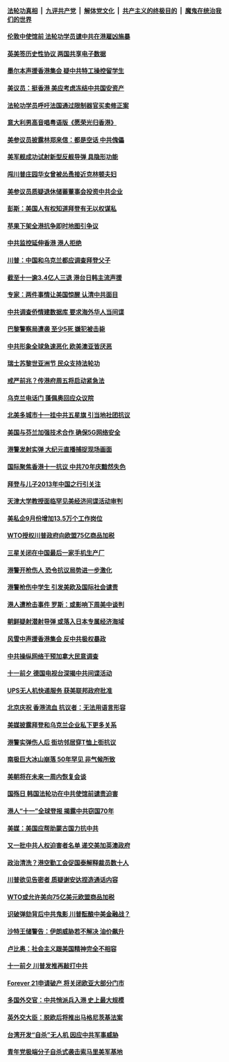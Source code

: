 ####  [法轮功真相](../../../../basic/blob/master/README.md?t=10041701) &nbsp;|&nbsp; [九评共产党](../../../../9ping.md/blob/master/README.md?t=10041701) &nbsp;|&nbsp; [解体党文化](../../../../jtdwh.md/blob/master/README.md?t=10041701)  &nbsp;|&nbsp; [共产主义的终极目的](../../../../gczydzjmd.md/blob/master/README.md?t=10041701) &nbsp;|&nbsp; [魔鬼在统治我们的世界](../../../../mgztzwmdsj.md/blob/master/README.md?t=10041701) 

#### [伦敦中使馆前 法轮功学员谴中共在港雇凶施暴](../pages/nsc418/n11568246.md?t=10041701) 

#### [英美签历史性协议 两国共享电子数据](../pages/nsc418/n11568319.md?t=10041701) 

#### [墨尔本声援香港集会 疑中共特工操控留学生](../pages/nsc418/n11568196.md?t=10041701) 

#### [美议员：挺香港 美应考虑冻结中共国安资产](../pages/nsc418/n11568297.md?t=10041701) 

#### [法轮功学员呼吁法国通过限制器官买卖修正案](../pages/nsc418/n11567628.md?t=10041701) 

#### [意大利男高音唱粤语版《愿荣光归香港》](../pages/nsc418/n11567666.md?t=10041701) 

#### [美参议员披露林郑来信：都是空话 中共傀儡](../pages/nsc418/n11567532.md?t=10041701) 

#### [美军舰成功试射新型反舰导弹 具隐形功能](../pages/nsc418/n11567243.md?t=10041701) 

#### [闯川普庄园华女曾被怂恿接近克林顿夫妇](../pages/nsc418/n11566755.md?t=10041701) 

#### [美参议员质疑退休储蓄董事会投资中共企业](../pages/nsc418/n11566768.md?t=10041701) 

#### [彭斯：美国人有权知道拜登有无以权谋私](../pages/nsc418/n11566117.md?t=10041701) 

#### [苹果下架全港抗争即时地图引争议](../pages/nsc418/n11565559.md?t=10041701) 

#### [中共监控延伸香港 港人拒绝](../pages/nsc418/n11565809.md?t=10041701) 

#### [川普：中国和乌克兰都应调查拜登父子](../pages/nsc418/n11565768.md?t=10041701) 

#### [截至十一逾3.4亿人三退 港台日韩主流声援](../pages/nsc418/n11565479.md?t=10041701) 

#### [专家：两件事情让美国惊醒 认清中共面目](../pages/nsc418/n11565873.md?t=10041701) 

#### [中共调查侨情建数据库 要求海外华人当间谍](../pages/nsc418/n11565202.md?t=10041701) 

#### [巴黎警察局遭袭 至少5死 嫌犯被击毙](../pages/nsc418/n11565595.md?t=10041701) 

#### [中共形象全球急速恶化 欧美澳亚皆厌恶](../pages/nsc418/n11565569.md?t=10041701) 

#### [瑞士苏黎世亚洲节 民众支持法轮功](../pages/nsc418/n11565200.md?t=10041701) 

#### [戒严前兆？传港府周五将启动紧急法](../pages/nsc418/n11565020.md?t=10041701) 

#### [乌克兰电话门 蓬佩奥回应众议院](../pages/nsc418/n11563098.md?t=10041701) 

#### [北美多城市十一挂中共五星旗 引当地社团抗议](../pages/nsc418/n11564172.md?t=10041701) 

#### [美国与芬兰加强技术合作 确保5G网络安全](../pages/nsc418/n11564039.md?t=10041701) 

#### [港警发射实弹 大纪元直播捕捉现场画面](../pages/nsc418/n11563798.md?t=10041701) 

#### [国际聚焦香港十一抗议 中共70年庆黯然失色](../pages/nsc418/n11563815.md?t=10041701) 

#### [拜登与儿子2013年中国之行引关注](../pages/nsc418/n11563878.md?t=10041701) 

#### [天津大学教授面临罕见美经济间谍活动审判](../pages/nsc418/n11563730.md?t=10041701) 

#### [美私企9月份增加13.5万个工作岗位](../pages/nsc418/n11563402.md?t=10041701) 

#### [WTO授权川普政府向欧盟75亿商品加税](../pages/nsc418/n11563333.md?t=10041701) 

#### [三星关闭在中国最后一家手机生产厂](../pages/nsc418/n11563303.md?t=10041701) 

#### [港警开枪伤人 恐令抗议局势进一步激化](../pages/nsc418/n11563161.md?t=10041701) 

#### [港警枪伤中学生 引发美欧及国际社会谴责](../pages/nsc418/n11562667.md?t=10041701) 

#### [港人遭枪击事件 罗斯：或影响下周美中谈判](../pages/nsc418/n11562624.md?t=10041701) 

#### [朝鲜疑射潜射导弹 或落入日本专属经济海域](../pages/nsc418/n11562467.md?t=10041701) 

#### [风雪中声援香港集会 反中共极权暴政](../pages/nsc418/n11561612.md?t=10041701) 

#### [中共操纵网络干预加拿大民意调查](../pages/nsc418/n11561372.md?t=10041701) 

#### [十一前夕 德国电视台深揭中共间谍活动](../pages/nsc418/n11561317.md?t=10041701) 

#### [UPS无人机快递服务 获美联邦政府批准](../pages/nsc418/n11561168.md?t=10041701) 

#### [北京庆祝 香港流血 抗议者：无法用语言形容](../pages/nsc418/n11561110.md?t=10041701) 

#### [美媒披露拜登和乌克兰企业私下更多关系](../pages/nsc418/n11560648.md?t=10041701) 

#### [港警实弹伤人后 街坊邻居穿T恤上街抗议](../pages/nsc418/n11560831.md?t=10041701) 

#### [南极巨大冰山崩落 50年罕见 非气候所致](../pages/nsc418/n11560681.md?t=10041701) 

#### [美朝将在未来一周内恢复会谈](../pages/nsc418/n11560560.md?t=10041701) 

#### [国殇日 韩国法轮功在中共使馆前谴责迫害](../pages/nsc418/n11560082.md?t=10041701) 

#### [港人“十一”全球登报 揭露中共窃国70年](../pages/nsc418/n11559700.md?t=10041701) 

#### [美媒：美国应帮助蒙古国力抗中共](../pages/nsc418/n11559805.md?t=10041701) 

#### [又一批中共人权迫害者名单 递交美加英澳政府](../pages/nsc418/n11558054.md?t=10041701) 

#### [政治清洗？港空勤工会促国泰解释裁员数十人](../pages/nsc418/n11558219.md?t=10041701) 

#### [川普欲见告密者 质疑谢安达捏造通话内容](../pages/nsc418/n11557697.md?t=10041701) 

#### [WTO或允许美向75亿美元欧盟商品加税](../pages/nsc418/n11557941.md?t=10041701) 

#### [识破弹劾背后中共鬼影 川普酝酿中美金融战？](../pages/nsc418/n11558078.md?t=10041701) 

#### [沙特王储警告：伊朗威胁若不解决 油价飙升](../pages/nsc418/n11557806.md?t=10041701) 

#### [卢比奥：社会主义跟美国精神完全不相容](../pages/nsc418/n11557894.md?t=10041701) 

#### [十一前夕 川普发推再敲打中共](../pages/nsc418/n11557662.md?t=10041701) 

#### [Forever 21申请破产 将关闭欧亚大部分门市](../pages/nsc418/n11557497.md?t=10041701) 

#### [多国外交官：中共悄派兵入港 史上最大规模](../pages/nsc418/n11557563.md?t=10041701) 

#### [英外交大臣：脱欧后将推出马格尼茨基法案](../pages/nsc418/n11557586.md?t=10041701) 

#### [台湾开发“自杀”无人机 因应中共军事威胁](../pages/nsc418/n11557037.md?t=10041701) 

#### [青年党极端分子自杀式袭击索马里美军基地](../pages/nsc418/n11557266.md?t=10041701) 

